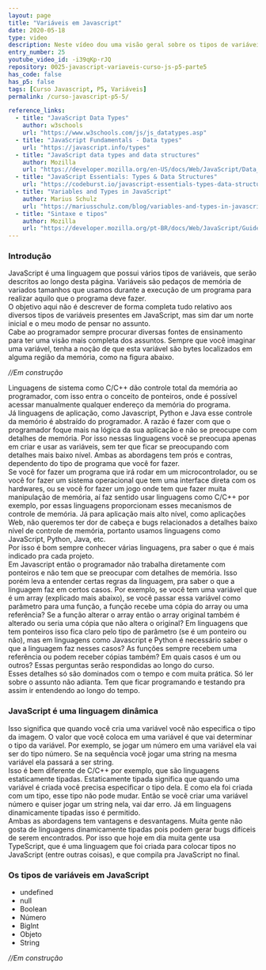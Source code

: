 ```yaml
---
layout: page
title: "Variáveis em Javascript"
date: 2020-05-18
type: video
description: Neste vídeo dou uma visão geral sobre os tipos de variáveis presentes no Javascript.
entry_number: 25
youtube_video_id: -i39qKp-rJQ
repository: 0025-javascript-variaveis-curso-js-p5-parte5
has_code: false
has_p5: false
tags: [Curso Javascript, P5, Variáveis]
permalink: /curso-javascript-p5-5/

reference_links:
  - title: "JavaScript Data Types"
    author: w3schools
    url: "https://www.w3schools.com/js/js_datatypes.asp"
  - title: "JavaScript Fundamentals - Data types"
    url: "https://javascript.info/types"
  - title: "JavaScript data types and data structures"
    author: Mozilla
    url: "https://developer.mozilla.org/en-US/docs/Web/JavaScript/Data_structures"
  - title: "JavaScript Essentials: Types & Data Structures"
    url: "https://codeburst.io/javascript-essentials-types-data-structures-3ac039f9877b"
  - title: "Variables and Types in JavaScript"
    author: Marius Schulz
    url: "https://mariusschulz.com/blog/variables-and-types-in-javascript"
  - title: "Sintaxe e tipos"
    author: Mozilla
    url: "https://developer.mozilla.org/pt-BR/docs/Web/JavaScript/Guide/Values,_variables,_and_literals"
---
```


### Introdução

JavaScript é uma linguagem que possui vários tipos de variáveis, que serão descritos ao longo desta página. 
Variáveis são pedaços de memória de variados tamanhos que usamos durante a execução de um programa para realizar aquilo que o programa deve fazer.  
O objetivo aqui não é descrever de forma completa tudo relativo aos diversos tipos de variáveis presentes em JavaScript, mas sim dar um norte inicial e o meu modo de pensar no assunto.  
Cabe ao programador sempre procurar diversas fontes de ensinamento para ter uma visão mais completa dos assuntos.
Sempre que você imaginar uma variável, tenha a noção de que esta variável são bytes localizados em alguma região da memória, como na figura abaixo.  

*//Em construção*

Linguagens de sistema como C/C++ dão controle total da memória ao programador, com isso entra o conceito de ponteiros, onde é possível acessar manualmente qualquer endereço da memória do programa.  
Já linguagens de aplicação, como Javascript, Python e Java esse controle da memório é abstraído do programador. A razão é fazer com que o programador foque mais na lógica da sua aplicação e não se preocupe com detalhes de memória. Por isso nessas linguagens você se preocupa apenas em criar e usar as variáveis, sem ter que ficar se preocupando com detalhes mais baixo nível. Ambas as abordagens tem prós e contras, dependento do tipo de programa que você for fazer.  
Se você for fazer um programa que irá rodar em um microcontrolador, ou se você for fazer um sistema operacional que tem uma interface direta com os hardwares, ou se você for fazer um jogo onde tem que fazer muita manipulação de memória, aí faz sentido usar linguagens como C/C++ por exemplo, por essas linguagens proporcionam esses mecanismos de controle de memória. Já para aplicação mais alto nível, como aplicações Web, não queremos ter dor de cabeça e bugs relacionados a detalhes baixo nível de controle de memória, portanto usamos linguagens como JavaScript, Python, Java, etc.  
Por isso é bom sempre conhecer várias linguagens, pra saber o que é mais indicado pra cada projeto.  
Em Javascript então o programador não trabalha diretamente com ponteiros e não tem que se preocupar com detalhes de memória. Isso porém leva a entender certas regras da linguagem, pra saber o que a linguagem faz em certos casos. Por exemplo, se você tem uma variável que é um array (explicado mais abaixo), se você passar essa variável como parâmetro para uma função, a função recebe uma cópia do array ou uma referência? Se a função alterar o array então o array original também é alterado ou seria uma cópia que não altera o original? Em linguagens que tem ponteiros isso fica claro pelo tipo de parâmetro (se é um ponteiro ou não), mas em linguagens como Javascript e Python é necessário saber o que a linguagem faz nesses casos? As funções sempre recebem uma referência ou podem receber cópias também? Em quais casos é um ou outros? Essas perguntas serão respondidas ao longo do curso.  
Esses detalhes só são dominados com o tempo e com muita prática. Só ler sobre o assunto não adianta. Tem que ficar programando e testando pra assim ir entendendo ao longo do tempo.  

### JavaScript é uma linguagem dinâmica

Isso significa que quando você cria uma variável você não especifica o tipo da imagem. O valor que você coloca em uma variável é que vai determinar o tipo da variável. Por exemplo, se jogar um número em uma variável ela vai ser do tipo número. Se na sequência você jogar uma string na mesma variável ela passará a ser string.  
Isso é bem diferente de C/C++ por exemplo, que são linguagens estaticamente tipadas. Estaticamente tipada significa que quando uma variável é criada você precisa especificar o tipo dela. E como ela foi criada com um tipo, esse tipo não pode mudar. Então se você criar uma variável número e quiser jogar um string nela, vai dar erro. Já em linguagens dinamicamente tipadas isso é permitido.  
Ambas as abordagens tem vantagens e desvantagens. Muita gente não gosta de linguagens dinamicamente tipadas pois podem gerar bugs difíceis de serem encontrados. Por isso que hoje em dia muita gente usa TypeScript, que é uma linguagem que foi criada para colocar tipos no JavaScript (entre outras coisas), e que compila pra JavaScript no final.

### Os tipos de variáveis em JavaScript

- undefined
- null
- Boolean
- Número
- BigInt
- Objeto
- String

*//Em construção*

